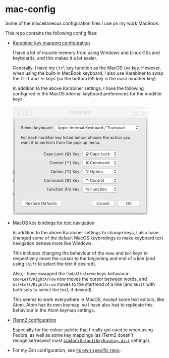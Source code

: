 # mac-config
Some of the miscellaneous configuration files I use on my work MacBook.

This repo contains the following config files:

* [Karabiner key mapping configuration](karabiner/)

  I have a lot of muscle memory from using Windows and Linux OSs and keyboards, and this makes it a lot easier.
  
  Generally, I have my `Ctrl` key function as the MacOS `Cmd` key. However, when using the built-in MacBook keyboard, I also use Karabiner to swap the `Ctrl` and `fn` keys (so the bottom left key is the main modifier key).
  
  In addition to the above Karabiner settings, I have the following configured in the MacOS internal keyboard preferences for the modifier keys:
  
  ![Keyboard settings](keyboardsettings.png)
* [MacOS key bindings for text navigation](macoskeybindings/macoskeybindings.md)
  
  In addition to the above Karabiner settings to change keys, I also have changed some of the default MacOS keybindings to make keyboard text navigation behave more like Windows.
  
  This includes changing the behaviour of the `Home` and `End` keys to respectively move the cursor to the beginning and end of a line (and using `Shift` to select the text if desired).
  
  Also, I have swapped the `Cmd/Alt+Arrow` keys behaviour: `Cmd+Left/RightArrow` now moves the cursor between words, and `Alt+Left/RightArrow` moves to the start/end of a line (and `Shift` with both sets to select the text, if desired). 
  
  This seems to work everywhere in MacOS, except some text editors, like Atom. Atom has its own keymap, so I have also had to replicate this behaviour in the Atom keymap settings. 
* [iTerm2 configuration](iterm2/)
  
  Especially for the colour palette that I really got used to when using Fedora, as well as some key mappings (as iTerm2 doesn't recognise/respect most [custom `DefaultKeyBinding.dict`](macoskeybindings/macoskeybindings.md) settings).
* For my Zsh configuration, see [its own specific repo](https://github.com/lucascosti/zshrc).
